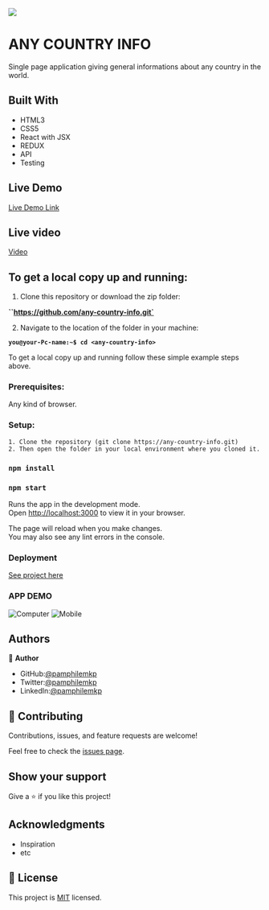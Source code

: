 
![](https://img.shields.io/badge/Microverse-blueviolet)

# ANY COUNTRY INFO

Single page application giving general informations about  any country in the world.


## Built With

- HTML3
- CSS5
- React with JSX
- REDUX
- API
- Testing

## Live Demo 

[Live Demo Link](https://pamphilemkp-countries-info.netlify.app/)

## Live video

[Video](https://www.loom.com/share/dc14a5e5b4b540d2a347d19fef80c975)


## To get a local copy up and running:

1. Clone this repository or download the zip folder:

**``https://github.com/any-country-info.git`**

2. Navigate to the location of the folder in your machine:

**``you@your-Pc-name:~$ cd <any-country-info>``**

To get a local copy up and running follow these simple example steps above.


### Prerequisites: 
Any kind of browser. 

### Setup:
    1. Clone the repository (git clone https://any-country-info.git)
    2. Then open the folder in your local environment where you cloned it.

### `npm install`
### `npm start`

Runs the app in the development mode.\
Open [http://localhost:3000](http://localhost:3000) to view it in your browser.

The page will reload when you make changes.\
You may also see any lint errors in the console.

### Deployment

[See project here](https://pamphilemkp-countries-info.netlify.app/)

### APP DEMO
![Computer]()
![Mobile]()


## Authors

👤 **Author**

   - GitHub:[@pamphilemkp](https://github.com/pamphilemkp)
   - Twitter:[@pamphilemkp](https://Twitter.com/PamphileMusonda)
   - LinkedIn:[@pamphilemkp](https://www.linkedin.com/in/pamphile-musonda)

## 🤝 Contributing

Contributions, issues, and feature requests are welcome!

Feel free to check the [issues page](https://github.com/Pamphilemkp/any-country-info/issues).

## Show your support

Give a ⭐️ if you like this project!

## Acknowledgments
- Inspiration
- etc

## 📝 License

This project is [MIT](./MIT.md) licensed.
